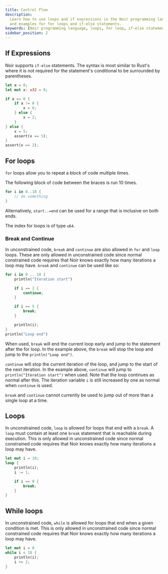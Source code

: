 ```yaml
---
title: Control Flow
description:
  Learn how to use loops and if expressions in the Noir programming language. Discover the syntax
  and examples for for loops and if-else statements.
keywords: [Noir programming language, loops, for loop, if-else statements, Rust syntax]
sidebar_position: 2
---
```


## If Expressions

Noir supports `if-else` statements. The syntax is most similar to Rust's where it is not required
for the statement's conditional to be surrounded by parentheses.

```rust
let a = 0;
let mut x: u32 = 0;

if a == 0 {
    if a != 0 {
        x = 6;
    } else {
        x = 2;
    }
} else {
    x = 5;
    assert(x == 5);
}
assert(x == 2);
```

## For loops

`for` loops allow you to repeat a block of code multiple times.

The following block of code between the braces is run 10 times.

```rust
for i in 0..10 {
    // do something
}
```

Alternatively, `start..=end` can be used for a range that is inclusive on both ends.

The index for loops is of type `u64`.

### Break and Continue

In unconstrained code, `break` and `continue` are also allowed in `for` and `loop` loops. These are only allowed
in unconstrained code since normal constrained code requires that Noir knows exactly how many iterations
a loop may have. `break` and `continue` can be used like so:

```rust
for i in 0 .. 10 {
    println("Iteration start")

    if i == 2 {
        continue;
    }

    if i == 5 {
        break;
    }

    println(i);
}
println("Loop end")
```

When used, `break` will end the current loop early and jump to the statement after the for loop. In the example
above, the `break` will stop the loop and jump to the `println("Loop end")`.

`continue` will stop the current iteration of the loop, and jump to the start of the next iteration. In the example
above, `continue` will jump to `println("Iteration start")` when used. Note that the loop continues as normal after this.
The iteration variable `i` is still increased by one as normal when `continue` is used.

`break` and `continue` cannot currently be used to jump out of more than a single loop at a time.

## Loops

In unconstrained code, `loop` is allowed for loops that end with a `break`.
A `loop` must contain at least one `break` statement that is reachable during execution.
This is only allowed in unconstrained code since normal constrained code requires that Noir knows exactly how many iterations
a loop may have.

```rust
let mut i = 10;
loop {
    println(i);
    i -= 1;

    if i == 0 {
        break;
    }
}
```

## While loops

In unconstrained code, `while` is allowed for loops that end when a given condition is met. 
This is only allowed in unconstrained code since normal constrained code requires that Noir knows exactly how many iterations
a loop may have.

```rust
let mut i = 0
while i < 10 {
    println(i);
    i += 2;
}
```
